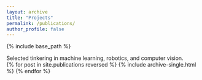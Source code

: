```yaml
---
layout: archive
title: "Projects"
permalink: /publications/
author_profile: false
---
```


{% include base_path %}

<div class="projects-intro">
Selected tinkering in machine learning, robotics, and computer vision.
</div>

<div class="projects-grid">
{% for post in site.publications reversed %}
  {% include archive-single.html %}
{% endfor %}
</div>
